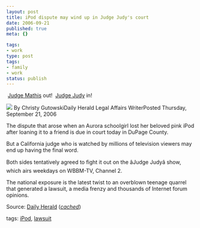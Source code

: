 ```yaml
---
layout: post
title: iPod dispute may wind up in Judge Judy's court
date: 2006-09-21
published: true
meta: {}

tags:
- work
type: post
tags:
- family
- work
status: publish
---
```



 [Judge Mathis](http://blog.andyeick.com/2006/08/31/Almost+Settled+The+IPod+Dispute+On+Judge+Mathis+TV+Show.aspx) out!  [Judge Judy](http://www.dailyherald.com/search/printstory.asp?id=229892) in!

 <!-- blockquote  -->

![](http://media.eick.us/2011/05/judgejudy.jpg) By Christy GutowskiDaily Herald Legal Affairs WriterPosted Thursday, September 21, 2006



The dispute that arose when an Aurora schoolgirl lost her beloved pink iPod after loaning it to a friend is due in court today in DuPage County.



But a California judge who is watched by millions of television viewers may end up having the final word.



Both sides tentatively agreed to fight it out on the âJudge Judyâ show, which airs weekdays on WBBM-TV, Channel 2.



The national exposure is the latest twist to an overblown teenage quarrel that generated a lawsuit, a media frenzy and thousands of Internet forum opinions.

<!-- endblockquote  -->

Source: [Daily Herald](http://www.dailyherald.com/search/printstory.asp?id=229892) ([_cached_](http://www.andyeick.com/_blogMedia/DailyHeraldJudgeJudy.mht))



tags: [iPod](http://technorati.com/tag/iPod), [lawsuit](http://technorati.com/tag/lawsuit)

